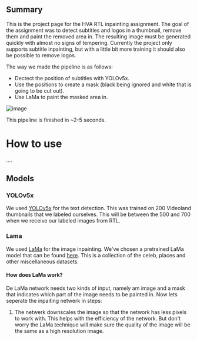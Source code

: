 ## Summary
This is the project page for the HVA RTL inpainting assignment. The goal of the assignment was to detect subtitles and logos in a thumbnail, remove them and paint the removed area in. The resulting image must be generated quickly with almost no signs of tempering. Currently the project only supports subtitle inpainting, but with a little bit more training it should also be possible to remove logos.

The way we made the pipeline is as follows:
- Dectect the position of subtitles with YOLOv5x.
- Use the positions to create a mask (black being ignored and white that is going to be cut out).
- Use LaMa to paint the masked area in.

![image](https://user-images.githubusercontent.com/39794751/171628172-a8de46ff-2e0b-4f8e-b55a-39c4bf22460e.png)

This pipeline is finished in ~2-5 seconds. 


# How to use
....

## Models

### YOLOv5x
We used [YOLOv5x](https://github.com/ultralytics/yolov5) for the text detection. This was trained on 200 Videoland thumbnails that we labeled ourselves. This will be between the 500 and 700 when we receive our labeled images from RTL.

### Lama
We used [LaMa](https://github.com/saic-mdal/lama) for the image inpainting. We've chosen a pretrained LaMa model that can be found [here](https://disk.yandex.ru/d/EgqaSnLohjuzAg). This is a collection of the celeb, places and other miscellaneous datasets.

#### How does LaMa work?
De LaMa network needs two kinds of input, namely am image and a mask that indicates which part of the image needs to be painted in. Now lets seperate the inpaiting netwerk in steps:
1. The netwerk downscales the image so that the network has less pixels to work with. This helps with the efficiency of the network. But don't worry the LaMa technique will make sure the quality of the image will be the same as a high resolution image.


